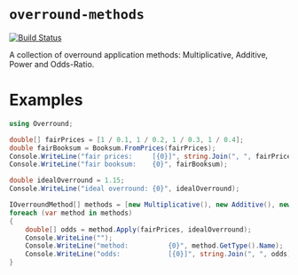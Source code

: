 `overround-methods`
===
[![Build Status](https://img.shields.io/github/actions/workflow/status/kindredgroup/overround-methods/dotnet.yml?branch=master&style=flat-square&logo=github)](https://github.com/kindredgroup/overround-methods/actions/workflows/dotnet.yml)

A collection of overround application methods: Multiplicative, Additive, Power and Odds-Ratio.

# Examples
```csharp
using Overround;

double[] fairPrices = [1 / 0.1, 1 / 0.2, 1 / 0.3, 1 / 0.4];
double fairBooksum = Booksum.FromPrices(fairPrices);
Console.WriteLine("fair prices:     [{0}]", string.Join(", ", fairPrices));
Console.WriteLine("fair booksum:    {0}", fairBooksum);

double idealOverround = 1.15;
Console.WriteLine("ideal overround: {0}", idealOverround);

IOverroundMethod[] methods = [new Multiplicative(), new Additive(), new Power(), new OddsRatio()];
foreach (var method in methods)
{
    double[] odds = method.Apply(fairPrices, idealOverround);
    Console.WriteLine("");
    Console.WriteLine("method:          {0}", method.GetType().Name);
    Console.WriteLine("odds:            [{0}]", string.Join(", ", odds));
}
```